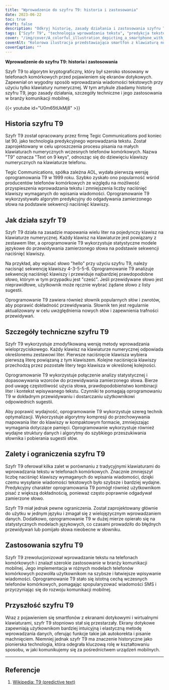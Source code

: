 ```yaml
---
title: "Wprowadzenie do szyfru T9: historia i zastosowania"
date: 2023-06-22
toc: true
draft: false
description: "Odkryj historię, zasady działania i zastosowania szyfru T9, przełomowej technologii predykcyjnego wprowadzania tekstu używanej we wczesnych telefonach komórkowych."
tags: ["Szyfr T9", "technologia wprowadzania tekstu", "predykcja tekstu", "telefony komórkowe", "klawiatura numeryczna", "Tegic Communications", "wejście multi-tap", "statystyczne modele językowe", "komunikacja mobilna", "Wiadomości SMS", "smartfony z ekranem dotykowym", "wirtualne klawiatury", "historia T9", "Oprogramowanie T9", "pisanie na klawiaturze numerycznej", "przewidywanie słów", "propozycje słów", "wydajność wprowadzania tekstu", "poprawa szybkości pisania", "zmniejszenie liczby naciśnięć klawiszy", "algorytm przewidywania języka", "wczesna technologia telefonów komórkowych", "Ewolucja wprowadzania tekstu", "komunikacja z urządzeniami mobilnymi", "Znaczenie szyfru T9", "rewolucja we wprowadzaniu tekstu", "użyteczność telefonu komórkowego", "Algorytm predykcyjny T9", "Słownik T9", "Dokładność predykcji tekstu"]
cover: "/img/cover/A_colorful_illustration_depicting_a_smartphone_with_a_number.png"
coverAlt: "Kolorowa ilustracja przedstawiająca smartfon z klawiaturą numeryczną i dymkami tekstowymi, symbolizująca wpływ szyfru T9 na komunikację mobilną."
coverCaption: ""
---
```


**Wprowadzenie do szyfru T9: historia i zastosowania**

Szyfr T9 to algorytm kryptograficzny, który był szeroko stosowany w telefonach komórkowych przed pojawieniem się ekranów dotykowych. Zapewniał on wygodny sposób wprowadzania wiadomości tekstowych przy użyciu tylko klawiatury numerycznej. W tym artykule zbadamy historię szyfru T9, jego zasady działania, szczegóły techniczne i jego zastosowania w branży komunikacji mobilnej.

{{< youtube id="U0m65tUkMj8" >}}

## Historia szyfru T9

Szyfr T9 został opracowany przez firmę Tegic Communications pod koniec lat 90. jako technologia predykcyjnego wprowadzania tekstu. Został zaprojektowany w celu uproszczenia procesu pisania na małych klawiaturach numerycznych wczesnych telefonów komórkowych. Nazwa "T9" oznacza "Text on 9 keys", odnosząc się do dziewięciu klawiszy numerycznych na klawiaturze telefonu.

Tegic Communications, spółka zależna AOL, wydała pierwszą wersję oprogramowania T9 w 1999 roku. Szybko zyskało ono popularność wśród producentów telefonów komórkowych ze względu na możliwość przyspieszenia wprowadzania tekstu i zmniejszenia liczby naciśnięć klawiszy wymaganych do wpisania wiadomości. Oprogramowanie T9 wykorzystywało algorytm predykcyjny do odgadywania zamierzonego słowa na podstawie sekwencji naciśnięć klawiszy.

## Jak działa szyfr T9

Szyfr T9 działa na zasadzie mapowania wielu liter na pojedynczy klawisz na klawiaturze numerycznej. Każdy klawisz na klawiaturze jest powiązany z zestawem liter, a oprogramowanie T9 wykorzystuje statystyczne modele językowe do przewidywania zamierzonego słowa na podstawie sekwencji naciśnięć klawiszy.

Na przykład, aby wpisać słowo "hello" przy użyciu szyfru T9, należy nacisnąć sekwencję klawiszy 4-3-5-5-6. Oprogramowanie T9 analizuje sekwencję naciśnięć klawiszy i przewiduje najbardziej prawdopodobne słowo, którym w tym przypadku jest "cześć". Jeśli przewidywane słowo jest nieprawidłowe, użytkownik może ręcznie wybrać żądane słowo z listy sugestii.

Oprogramowanie T9 zawiera również słownik popularnych słów i zwrotów, aby poprawić dokładność przewidywania. Słownik ten jest regularnie aktualizowany w celu uwzględnienia nowych słów i zapewnienia trafności przewidywań.

## Szczegóły techniczne szyfru T9

Szyfr T9 wykorzystuje zmodyfikowaną wersję metody wprowadzania wieloprzyciskowego. Każdy klawisz na klawiaturze numerycznej odpowiada określonemu zestawowi liter. Pierwsze naciśnięcie klawisza wybiera pierwszą literę powiązaną z tym klawiszem. Kolejne naciśnięcia klawiszy przechodzą przez pozostałe litery tego klawisza w określonej kolejności.

Oprogramowanie T9 wykorzystuje połączenie analizy statystycznej i dopasowywania wzorców do przewidywania zamierzonego słowa. Bierze pod uwagę częstotliwość użycia słowa, prawdopodobieństwo kombinacji liter i kontekst wpisywanego tekstu. Czynniki te pomagają oprogramowaniu T9 w dokładnym przewidywaniu i dostarczaniu użytkownikowi odpowiednich sugestii.

Aby poprawić wydajność, oprogramowanie T9 wykorzystuje szereg technik optymalizacji. Wykorzystuje algorytmy kompresji do przechowywania mapowania liter do klawiszy w kompaktowym formacie, zmniejszając wymagania dotyczące pamięci. Oprogramowanie wykorzystuje również wydajne struktury danych i algorytmy do szybkiego przeszukiwania słownika i pobierania sugestii słów.

## Zalety i ograniczenia szyfru T9

Szyfr T9 oferował kilka zalet w porównaniu z tradycyjnymi klawiaturami do wprowadzania tekstu w telefonach komórkowych. Znacznie zmniejszył liczbę naciśnięć klawiszy wymaganych do wpisania wiadomości, dzięki czemu wysyłanie wiadomości tekstowych było szybsze i bardziej wydajne. Predykcyjny charakter oprogramowania T9 pomógł również użytkownikom pisać z większą dokładnością, ponieważ często poprawnie odgadywał zamierzone słowo.

Szyfr T9 miał jednak pewne ograniczenia. Został zaprojektowany głównie do użytku w jednym języku i zmagał się z wielojęzycznym wprowadzaniem danych. Dodatkowo, oprogramowanie T9 w dużej mierze opierało się na statystycznych modelach językowych, co czasami prowadziło do błędnych przewidywań lub pomijało słowa nieobecne w słowniku.

## Zastosowania szyfru T9

Szyfr T9 zrewolucjonizował wprowadzanie tekstu na telefonach komórkowych i znalazł szerokie zastosowanie w branży komunikacji mobilnej. Jego implementacja w różnych modelach telefonów komórkowych pozwoliła użytkownikom na szybsze i łatwiejsze wpisywanie wiadomości. Oprogramowanie T9 stało się istotną cechą wczesnych telefonów komórkowych, pomagając spopularyzować wiadomości SMS i przyczyniając się do rozwoju komunikacji mobilnej.

## Przyszłość szyfru T9

Wraz z pojawieniem się smartfonów z ekranami dotykowymi i wirtualnymi klawiaturami, szyfr T9 stopniowo stał się przestarzały. Ekrany dotykowe zapewniają użytkownikom bardziej intuicyjną i elastyczną metodę wprowadzania danych, oferując funkcje takie jak autokorekta i pisanie machnięciem. Niemniej jednak szyfr T9 ma znaczenie historyczne jako pionierska technologia, która odegrała kluczową rolę w kształtowaniu sposobu, w jaki komunikujemy się za pośrednictwem urządzeń mobilnych.

______

## Referencje

1. [Wikipedia: T9 (predictive text)](https://en.wikipedia.org/wiki/T9_(predictive_text))
